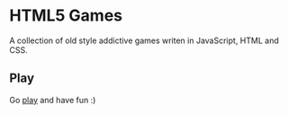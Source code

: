 # HTML5 Games

A collection of old style addictive games writen in JavaScript, HTML and CSS.


## Play

Go [play](http://zeini321.github.io/Games/) and have fun :)
